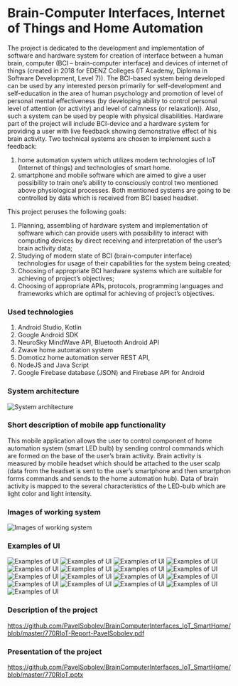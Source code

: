 # Brain-Computer Interfaces, Internet of Things and Home Automation

The project is dedicated to the development and implementation of software and hardware system for creation of interface between a human brain, computer (BCI – brain-computer interface) and devices of internet of things (created in 2018 for EDENZ Colleges (IT Academy, Diploma in Software Development, Level 7)). The BCI-based system being developed can be used by any interested person primarily for self-development and self-education in the area of human psychology and promotion of level of personal mental effectiveness (by developing ability to control personal level of attention (or activity) and level of calmness (or relaxation)). Also, such a system can be used by people with physical disabilities.  Hardware part of the project will include BCI-device and a hardware system for providing a user with live feedback showing demonstrative effect of his brain activity.  Two technical systems are chosen to implement such a feedback:
1.	home automation system which utilizes modern technologies of IoT (Internet of things) and technologies of smart home.
2.	smartphone and mobile software which are aimed to give a user possibility to train one’s ability to consciously control two mentioned above physiological processes.
Both mentioned systems are going to be controlled by data which is received from BCI based headset.

This project peruses the following goals:
1.	Planning, assembling of hardware system and implementation of software which can provide users with possibility to interact with computing devices by direct receiving and interpretation of the user’s brain activity data;
2.	Studying of modern state of BCI (brain-computer interface) technologies for usage of their capabilities for the system being created;
3.	Choosing of appropriate BCI hardware systems which are suitable for achieving of project’s objectives;
4.	Choosing of appropriate APIs, protocols, programming languages and frameworks which are optimal for achieving of project’s objectives.

### Used technologies
1. Android Studio, Kotlin
2. Google Android SDK
3. NeuroSky MindWave API, Bluetooth Android API
4. Zwave home automation system
5. Domoticz home automation server REST API,
6. NodeJS and Java Script
7. Google Firebase database (JSON) and Firebase API for Android

### System architecture
![System architecture](https://github.com/PavelSobolev/BrainComputerInterfaces_IoT_SmartHome/blob/master/1.png)

### Short description of mobile app functionality

This mobile application allows the user to control component of home automation system (smart LED bulb) by sending control commands which are formed on the base of the user’s brain activity. Brain activity is measured by mobile headset which should be attached to the user scalp (data from the headset is sent to the user’s smartphone and then smartphon forms commands and sends to the home automation hub). Data of brain activity is mapped to the several characteristics of the LED-bulb which are light color and light intensity. 

### Images of working system
![Images of working system](https://github.com/PavelSobolev/BrainComputerInterfaces_IoT_SmartHome/blob/master/2.png)

### Examples of UI

![Examples of UI](https://github.com/PavelSobolev/BrainComputerInterfaces_IoT_SmartHome/blob/master/uiimg/01.jpeg) ![Examples of UI](https://github.com/PavelSobolev/BrainComputerInterfaces_IoT_SmartHome/blob/master/uiimg/02.jpeg) ![Examples of UI](https://github.com/PavelSobolev/BrainComputerInterfaces_IoT_SmartHome/blob/master/uiimg/03.jpeg) ![Examples of UI](https://github.com/PavelSobolev/BrainComputerInterfaces_IoT_SmartHome/blob/master/uiimg/04.jpeg) ![Examples of UI](https://github.com/PavelSobolev/BrainComputerInterfaces_IoT_SmartHome/blob/master/uiimg/05.jpeg) ![Examples of UI](https://github.com/PavelSobolev/BrainComputerInterfaces_IoT_SmartHome/blob/master/uiimg/06.jpeg) ![Examples of UI](https://github.com/PavelSobolev/BrainComputerInterfaces_IoT_SmartHome/blob/master/uiimg/07.jpeg) ![Examples of UI](https://github.com/PavelSobolev/BrainComputerInterfaces_IoT_SmartHome/blob/master/uiimg/08.jpeg) ![Examples of UI](https://github.com/PavelSobolev/BrainComputerInterfaces_IoT_SmartHome/blob/master/uiimg/09.jpeg) ![Examples of UI](https://github.com/PavelSobolev/BrainComputerInterfaces_IoT_SmartHome/blob/master/uiimg/10.jpeg) ![Examples of UI](https://github.com/PavelSobolev/BrainComputerInterfaces_IoT_SmartHome/blob/master/uiimg/11.jpeg) ![Examples of UI](https://github.com/PavelSobolev/BrainComputerInterfaces_IoT_SmartHome/blob/master/uiimg/12.jpeg) ![Examples of UI](https://github.com/PavelSobolev/BrainComputerInterfaces_IoT_SmartHome/blob/master/uiimg/13.jpeg) ![Examples of UI](https://github.com/PavelSobolev/BrainComputerInterfaces_IoT_SmartHome/blob/master/uiimg/14.jpeg) ![Examples of UI](https://github.com/PavelSobolev/BrainComputerInterfaces_IoT_SmartHome/blob/master/uiimg/15.jpeg) ![Examples of UI](https://github.com/PavelSobolev/BrainComputerInterfaces_IoT_SmartHome/blob/master/uiimg/16.jpeg) ![Examples of UI](https://github.com/PavelSobolev/BrainComputerInterfaces_IoT_SmartHome/blob/master/uiimg/17.jpeg)       

### Description of the project
https://github.com/PavelSobolev/BrainComputerInterfaces_IoT_SmartHome/blob/master/770RIoT-Report-PavelSobolev.pdf

### Presentation of the project
https://github.com/PavelSobolev/BrainComputerInterfaces_IoT_SmartHome/blob/master/770RIoT.pptx
